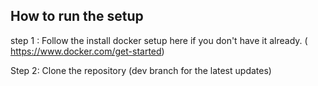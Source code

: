 ## How to run the setup

step 1 : Follow the install docker setup here if you don't have it already. ( https://www.docker.com/get-started)

Step 2: Clone the repository (dev branch for the latest updates)
